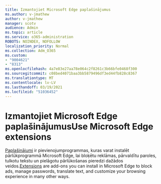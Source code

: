 ```yaml
---
title: Izmantojiet Microsoft Edge paplašinājumus
ms.author: v-jmathew
author: v-jmathew
manager: scotv
audience: Admin
ms.topic: article
ms.service: o365-administration
ROBOTS: NOINDEX, NOFOLLOW
localization_priority: Normal
ms.collection: Adm_O365
ms.custom:
- "9004621"
- "8313"
ms.openlocfilehash: 4a7e83e27aa78e064c2f8261c3b66bfe0468f300
ms.sourcegitcommit: c08bed4071baa3bb5879496df3ed44fb828c8367
ms.translationtype: MT
ms.contentlocale: lv-LV
ms.lasthandoff: 03/19/2021
ms.locfileid: "51036452"
---
```

# <a name="use-microsoft-edge-extensions"></a><span data-ttu-id="24fc4-102">Izmantojiet Microsoft Edge paplašinājumus</span><span class="sxs-lookup"><span data-stu-id="24fc4-102">Use Microsoft Edge extensions</span></span>

<span data-ttu-id="24fc4-103">[Paplašinājumi](https://go.microsoft.com/fwlink/?linkid=2135619) ir pievienojumprogrammas, kuras varat instalēt pārlūkprogrammā Microsoft Edge, lai bloķētu reklāmas, pārvaldītu paroles, tulkotu tekstu un pielāgotu pārlūkošanas pieredzi dažādos veidos.</span><span class="sxs-lookup"><span data-stu-id="24fc4-103">[Extensions](https://go.microsoft.com/fwlink/?linkid=2135619) are add-ons you can install in Microsoft Edge to block ads, manage passwords, translate text, and customize your browsing experience in many other ways.</span></span>
